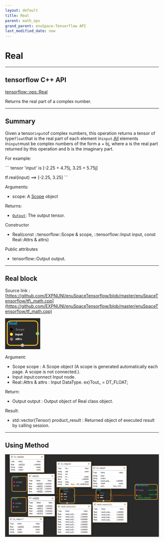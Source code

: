 ```yaml
--- 
layout: default 
title: Real 
parent: math_ops 
grand_parent: enuSpace-Tensorflow API 
last_modified_date: now 
--- 
```


# Real

---

## tensorflow C++ API

[tensorflow::ops::Real](https://www.tensorflow.org/api_docs/cc/class/tensorflow/ops/real)

Returns the real part of a complex number.

---

## Summary

Given a tensor`input`of complex numbers, this operation returns a tensor of type`float`that is the real part of each element in`input`.[All](https://www.tensorflow.org/api_docs/cc/class/tensorflow/ops/all.html#classtensorflow_1_1ops_1_1_all) elements in`input`must be complex numbers of the form a + bj, where a is the real part returned by this operation and b is the imaginary part.

For example:

\`\`\` tensor 'input' is \[-2.25 + 4.75j, 3.25 + 5.75j\]

tf.real\(input\) ==&gt; \[-2.25, 3.25\] \`\`\`

Arguments:

* scope: A [Scope](https://www.tensorflow.org/api_docs/cc/class/tensorflow/scope.html#classtensorflow_1_1_scope) object

Returns:

* [`Output`](https://www.tensorflow.org/api_docs/cc/class/tensorflow/output.html#classtensorflow_1_1_output): The output tensor.

Constructor

* Real\(const ::tensorflow::Scope & scope, ::tensorflow::Input input, const Real::Attrs & attrs\) 

Public attributes

* tensorflow::Output output.

---

## Real block

Source link : [https://github.com/EXPNUNI/enuSpaceTensorflow/blob/master/enuSpaceTensorflow/tf\_math.cpp](https://github.com/EXPNUNI/enuSpaceTensorflow/blob/master/enuSpaceTensorflow/tf_math.cpp)

![](../assets/math_Real_Symbol.png)

Argument:

* Scope scope : A Scope object \(A scope is generated automatically each page. A scope is not connected.\).
* Input input:connect  Input node.
* Real::Attrs & attrs : Input DataType. ex\)Tout\_ = DT\_FLOAT;

Return:

* Output output : Output object of Real class object.

Result:

* std::vector\(Tensor\) product\_result : Returned object of executed result by calling session.

---

## Using Method

![](../assets/math_Real_Method.png)

